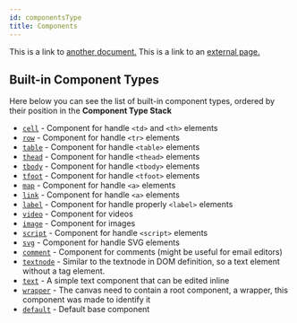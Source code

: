 ```yaml
---
id: componentsType
title: Components
---
```


This is a link to [another document.](doc3.md) This is a link to an [external page.](http://www.example.com/)
## Built-in Component Types

Here below you can see the list of built-in component types, ordered by their position in the **Component Type Stack**

* [`cell`](https://github.com/artf/grapesjs/blob/dev/src/dom_components/model/ComponentTableCell.js) - Component for handle `<td>` and `<th>` elements
* [`row`](https://github.com/artf/grapesjs/blob/dev/src/dom_components/model/ComponentTableRow.js) - Component for handle `<tr>` elements
* [`table`](https://github.com/artf/grapesjs/blob/dev/src/dom_components/model/ComponentTable.js) - Component for handle `<table>` elements
* [`thead`](https://github.com/artf/grapesjs/blob/dev/src/dom_components/model/ComponentTableHead.js) - Component for handle `<thead>` elements
* [`tbody`](https://github.com/artf/grapesjs/blob/dev/src/dom_components/model/ComponentTableBody.js) - Component for handle `<tbody>` elements
* [`tfoot`](https://github.com/artf/grapesjs/blob/dev/src/dom_components/model/ComponentTableFoot.js) - Component for handle `<tfoot>` elements
* [`map`](https://github.com/artf/grapesjs/blob/dev/src/dom_components/model/ComponentMap.js) - Component for handle `<a>` elements
* [`link`](https://github.com/artf/grapesjs/blob/dev/src/dom_components/model/ComponentLink.js) - Component for handle `<a>` elements
* [`label`](https://github.com/artf/grapesjs/blob/dev/src/dom_components/model/ComponentLabel.js) - Component for handle properly `<label>` elements
* [`video`](https://github.com/artf/grapesjs/blob/dev/src/dom_components/model/ComponentVideo.js) - Component for videos
* [`image`](https://github.com/artf/grapesjs/blob/dev/src/dom_components/model/ComponentImage.js) - Component for images
* [`script`](https://github.com/artf/grapesjs/blob/dev/src/dom_components/model/ComponentScript.js) - Component for handle `<script>` elements
* [`svg`](https://github.com/artf/grapesjs/blob/dev/src/dom_components/model/ComponentSvg.js) - Component for handle SVG elements
* [`comment`](https://github.com/artf/grapesjs/blob/dev/src/dom_components/model/ComponentComment.js) - Component for comments (might be useful for email editors)
* [`textnode`](https://github.com/artf/grapesjs/blob/dev/src/dom_components/model/ComponentTextNode.js) - Similar to the textnode in DOM definition, so a text element without a tag element.
* [`text`](https://github.com/artf/grapesjs/blob/dev/src/dom_components/model/ComponentText.js) - A simple text component that can be edited inline
* [`wrapper`](https://github.com/artf/grapesjs/blob/dev/src/dom_components/model/ComponentWrapper.js) - The canvas need to contain a root component, a wrapper, this component was made to identify it
* [`default`](https://github.com/artf/grapesjs/blob/dev/src/dom_components/model/Component.js) - Default base component


